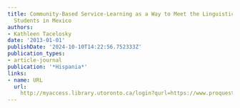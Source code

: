 ```yaml
---
title: Community-Based Service-Learning as a Way to Meet the Linguistic Needs of Transnational
  Students in Mexico
authors:
- Kathleen Tacelosky
date: '2013-01-01'
publishDate: '2024-10-10T14:22:56.752333Z'
publication_types:
- article-journal
publication: '*Hispania*'
links:
- name: URL
  url: 
    http://myaccess.library.utoronto.ca/login?qurl=https://www.proquest.com/docview/1651844963?accountid=14771&bdid=38382&_bd=PrPeiU8oaIrwVRbmeGea8suOcok%3D
---
```


